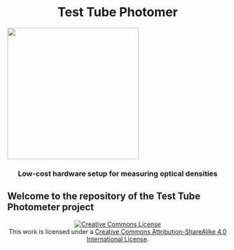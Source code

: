 <p align="center">

<h1 align="center">Test Tube Photomer</h1><img src="https://github.com/vektorious/test_tube_photometer/blob/master/pictures/tt_togo.png" width="300"/>

<h3 align="center">Low-cost hardware setup for measuring optical densities</h3>
</p>

## Welcome to the repository of the Test Tube Photometer project



<p align="center">
<a rel="license" href="http://creativecommons.org/licenses/by-sa/4.0/"><img alt="Creative Commons License" style="border-width:0" src="https://i.creativecommons.org/l/by-sa/4.0/88x31.png" /></a> </br>This work is licensed under a <a rel="license" href="http://creativecommons.org/licenses/by-sa/4.0/">Creative Commons Attribution-ShareAlike 4.0 International License</a>.
</p>
